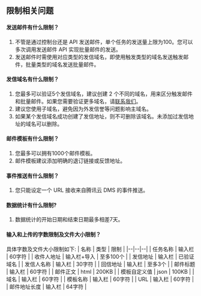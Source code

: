 ## 限制相关问题
#### 发送邮件有什么限制？
1. 不管是通过控制台还是 API 发送邮件，单个任务的发送量上限为100。您可以多次调用发送邮件 API 实现批量邮件的发送。
2.  发送邮件时需使用对应类型的发信域名，即使用触发类型的域名发送触发邮件，批量类型的域名发送批量邮件。

#### 发信域名有什么限制？
1. 您最多可以验证5个发信域名，建议创建 2 个不同的域名，用来区分触发邮件和批量邮件。如果您需要验证更多域名，请[联系我们](https://intl.cloud.tencent.com/contact-sales)。
2. 建议您使用子域名，避免因为外发信誉等问题影响主域名。
3. 如果某个发信域名成功创建了发信地址，则不可删除该域名。未添加过发信地址的域名可以删除。

#### 邮件模板有什么限制？
1. 您最多可以拥有1000个邮件模板。
2. 邮件模板建议添加明确的退订链接或反馈地址。

#### 事件推送有什么限制？
1. 您只能设定一个 URL 接收来自腾讯云 DMS 的事件推送。

#### 数据统计有什么限制?
1. 数据统计的开始日期和结束日期最多相差7天。

#### 输入和上传的字数限制及文件大小限制？
具体字数及文件大小限制如下:
| 名称 | 类型 | 限制 |
|--|--|--|
| 任务名称 | 输入栏 | 60字符 |
| 收件人地址 | 输入栏+导入 | 至多100个 |
| 发信地址 | 输入栏 | 已验证域名 |
| 发信人名称 | 输入栏 | 30字符 |
| 回信地址 | 输入栏 | 至多3个 |
| 邮件标题 | 输入栏 | 60字符 |
| 邮件正文 | html | 200KB |
| 模板自定义值 | json | 100KB |
| 域名 | 输入栏 | 60字符 |
| 模板名称 | 输入栏 | 60字符 |
| URL | 输入栏 | 60字符 |
| 邮件地址长度 | 输入栏 | 64字符 |
